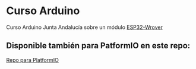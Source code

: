# Curso Arduino
Curso Arduino Junta Andalucía sobre un módulo [ESP32-Wrover](https://www.espressif.com/sites/default/files/documentation/esp32-wrover-e_esp32-wrover-ie_datasheet_en.pdf)

## Disponible también para PatformIO en este repo:
[Repo para PlatformIO](https://github.com/jalfonsosuarez/Curso-Arduino-PlatformIO)

